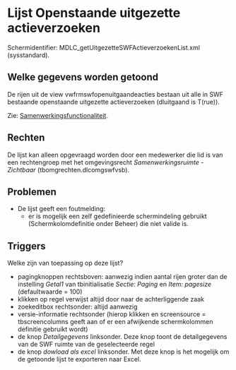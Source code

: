 # Lijst Openstaande uitgezette actieverzoeken

Schermidentifier: MDLC_getUitgezetteSWFActieverzoekenList.xml (sysstandard).

## Welke gegevens worden getoond

De rijen uit de view vwfrmswfopenuitgaandeacties bestaan uit alle in SWF bestaande openstaande uitgezette actieverzoeken (dluitgaand is T(rue)).

Zie: [Samenwerkingsfunctionaliteit](/docs/instellen_inrichten/samenwerkingsfunctionaliteit.md).

## Rechten

De lijst kan alleen opgevraagd worden door een medewerker die lid is van een rechtengroep met het omgevingsrecht *Samenwerkingsruimte - Zichtbaar* (tbomgrechten.dlcomgswfvsb).

## Problemen

  * De lijst geeft een foutmelding:
    * er is mogelijk een zelf gedefinieerde schermindeling gebruikt (Schermkolomdefinitie onder Beheer) die niet valide is.

## Triggers

Welke zijn van toepassing op deze lijst?

  * pagingknoppen rechtsboven: aanwezig indien aantal rijen groter dan de instelling *Getal1* van tbinitialisatie *Sectie: Paging* en *Item: pagesize* (defaultwaarde = 100)
  * klikken op regel verwijst altijd door naar de achterliggende zaak
  * zoekeditbox rechtsonder: altijd aanwezig
  * versie-informatie rechtsonder (hierop klikken en screensource = tbscreencolumns geeft aan of er een afwijkende schermkolommen definitie gebruikt wordt)
  * de knop *Detailgegevens* linksonder. Deze knop toont de detailgegevens van de SWF ruimte van de geselecteerde regel
  * de knop *dowload als excel* linksonder. Met deze knop is het mogelijk om de getoonde lijst te exporteren naar Excel.

